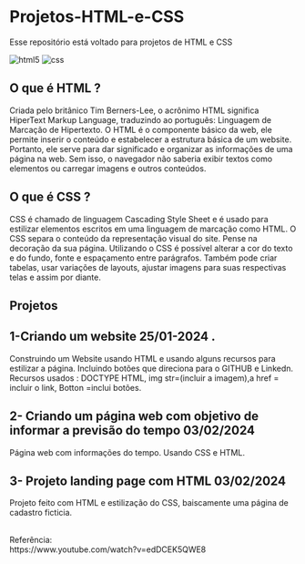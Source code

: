 # Projetos-HTML-e-CSS
Esse repositório está voltado para projetos de HTML e CSS

  <img aligh= "center" alt="html5" src="https://img.shields.io/badge/HTML-239120?style=for-the-badge&logo=html5&logoColor=white" />  <img aligh= "center" alt="css" src="https://img.shields.io/badge/CSS-239120?&style=for-the-badge&logo=css3&logoColor=white "/>

## O que é HTML ?

<p> Criada pelo britânico Tim Berners-Lee, o acrônimo HTML significa HiperText Markup Language, traduzindo ao português: Linguagem de Marcação de Hipertexto.  O HTML é o componente básico da web, ele permite inserir o conteúdo e estabelecer a estrutura básica de um website. Portanto, ele serve para dar significado e organizar as informações de uma página na web. Sem isso, o navegador não saberia exibir textos como elementos ou carregar imagens e outros conteúdos. </p>

## O que é CSS ?

CSS é chamado de linguagem Cascading Style Sheet e é usado para estilizar elementos escritos em uma linguagem de marcação como HTML. O CSS separa o conteúdo da representação visual do site. Pense  na decoração da sua página. Utilizando o CSS é possível alterar a cor do texto e do fundo, fonte e espaçamento entre parágrafos. Também pode criar tabelas, usar variações de layouts, ajustar imagens para suas respectivas telas e assim por diante.


## Projetos

## 1-Criando um website 25/01-2024 .
  
<p>Construindo um Website usando HTML e usando alguns recursos para estilizar a página. Incluindo botões que direciona para o GITHUB e Linkedn.
Recursos usados : DOCTYPE HTML, img str=(incluir a imagem),a href = incluir o link, Botton =inclui botões. </p>

## 2- Criando um página web com objetivo de informar a previsão do tempo 03/02/2024
<p> Página web com informações do tempo. Usando CSS e HTML.</p>

## 3- Projeto landing page com HTML 03/02/2024
<p> Projeto feito com HTML e estilização do CSS, baiscamente uma página de cadastro ficticia.</p>
<br> Referência: </b>
<br> </b>https://www.youtube.com/watch?v=edDCEK5QWE8 </br>



